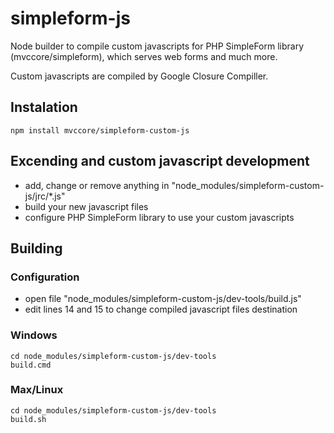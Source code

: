 # simpleform-js
Node builder to compile custom javascripts for PHP SimpleForm library (mvccore/simpleform), which serves web forms and much more.

Custom javascripts are compiled by Google Closure Compiller.

## Instalation
```shell
npm install mvccore/simpleform-custom-js
```

## Excending and custom javascript development
- add, change or remove anything in "node_modules/simpleform-custom-js/jrc/*.js"
- build your new javascript files
- configure PHP SimpleForm library to use your custom javascripts

## Building

### Configuration
- open file "node_modules/simpleform-custom-js/dev-tools/build.js"
- edit lines 14 and 15 to change compiled javascript files destination

### Windows
```shell
cd node_modules/simpleform-custom-js/dev-tools
build.cmd
```

### Max/Linux
```shell
cd node_modules/simpleform-custom-js/dev-tools
build.sh
```
